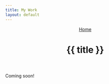 ```yaml
---
title: My Work
layout: default
---
```


<header>
<nav>
  <a href="/">Home</a>
</nav>
  <h1>{{ title }}</h1>
</header>

Coming soon!
